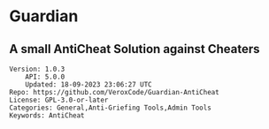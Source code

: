 # Guardian
## A small AntiCheat Solution against Cheaters
```properties
Version: 1.0.3
    API: 5.0.0
    Updated: 18-09-2023 23:06:27 UTC
Repo: https://github.com/VeroxCode/Guardian-AntiCheat
License: GPL-3.0-or-later
Categories: General,Anti-Griefing Tools,Admin Tools
Keywords: AntiCheat
```